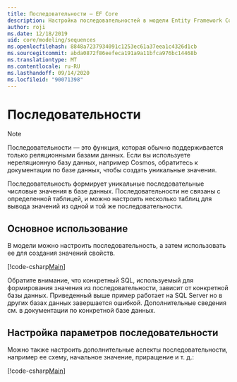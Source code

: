 ```yaml
---
title: Последовательности — EF Core
description: Настройка последовательностей в модели Entity Framework Core
author: roji
ms.date: 12/18/2019
uid: core/modeling/sequences
ms.openlocfilehash: 8848a7237934091c1253ec61a37eea1c4326d1cb
ms.sourcegitcommit: abda0872f86eefeca191a9a11bfca976bc14468b
ms.translationtype: MT
ms.contentlocale: ru-RU
ms.lasthandoff: 09/14/2020
ms.locfileid: "90071398"
---
```

# <a name="sequences"></a>Последовательности

> [!NOTE]  
> Последовательности — это функция, которая обычно поддерживается только реляционными базами данных. Если вы используете нереляционную базу данных, например Cosmos, обратитесь к документации по базе данных, чтобы создать уникальные значения.

Последовательность формирует уникальные последовательные числовые значения в базе данных. Последовательности не связаны с определенной таблицей, и можно настроить несколько таблиц для вывода значений из одной и той же последовательности.

## <a name="basic-usage"></a>Основное использование

В модели можно настроить последовательность, а затем использовать ее для создания значений свойств.

[!code-csharp[Main](../../../samples/core/Modeling/FluentAPI/Sequence.cs?name=Sequence&highlight=3,7)]

Обратите внимание, что конкретный SQL, используемый для формирования значения из последовательности, зависит от конкретной базы данных. Приведенный выше пример работает на SQL Server но в других базах данных завершается ошибкой. Дополнительные сведения см. в документации по конкретной базе данных.

## <a name="configuring-sequence-settings"></a>Настройка параметров последовательности

Можно также настроить дополнительные аспекты последовательности, например ее схему, начальное значение, приращение и т. д.:

[!code-csharp[Main](../../../samples/core/Modeling/FluentAPI/SequenceConfiguration.cs?name=SequenceConfiguration&highlight=3-5)]
